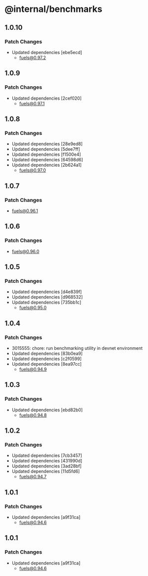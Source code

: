 # @internal/benchmarks

## 1.0.10

### Patch Changes

- Updated dependencies [ebe5ecd]
  - fuels@0.97.2

## 1.0.9

### Patch Changes

- Updated dependencies [2cef020]
  - fuels@0.97.1

## 1.0.8

### Patch Changes

- Updated dependencies [28e9ed8]
- Updated dependencies [5dee7ff]
- Updated dependencies [f1500e4]
- Updated dependencies [64598d6]
- Updated dependencies [2b624a1]
  - fuels@0.97.0

## 1.0.7

### Patch Changes

- fuels@0.96.1

## 1.0.6

### Patch Changes

- fuels@0.96.0

## 1.0.5

### Patch Changes

- Updated dependencies [d4e839f]
- Updated dependencies [d968532]
- Updated dependencies [735bb1c]
  - fuels@0.95.0

## 1.0.4

### Patch Changes

- 3015555: chore: run benchmarking utility in devnet environment
- Updated dependencies [83b0ea9]
- Updated dependencies [c2f0599]
- Updated dependencies [8ea97cc]
  - fuels@0.94.9

## 1.0.3

### Patch Changes

- Updated dependencies [ebd82b0]
  - fuels@0.94.8

## 1.0.2

### Patch Changes

- Updated dependencies [7cb3457]
- Updated dependencies [431990d]
- Updated dependencies [3ad28bf]
- Updated dependencies [11d5fd6]
  - fuels@0.94.7

## 1.0.1

### Patch Changes

- Updated dependencies [a9f31ca]
  - fuels@0.94.6

## 1.0.1

### Patch Changes

- Updated dependencies [a9f31ca]
  - fuels@0.94.6
